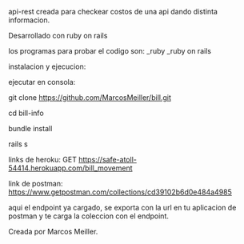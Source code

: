 api-rest creada para checkear costos de una api dando distinta informacion.

Desarrollado con ruby on rails

los programas para probar el codigo son: _ruby _ruby on rails

instalacion y ejecucion:

ejecutar en consola:

git clone https://github.com/MarcosMeiller/bill.git

cd bill-info

bundle install

rails s 

links de heroku: GET https://safe-atoll-54414.herokuapp.com/bill_movement

link de postman: https://www.getpostman.com/collections/cd39102b6d0e484a4985

aqui el endpoint ya cargado, se exporta con la url en tu aplicacion de postman y te carga la coleccion con el endpoint.

Creada por Marcos Meiller.